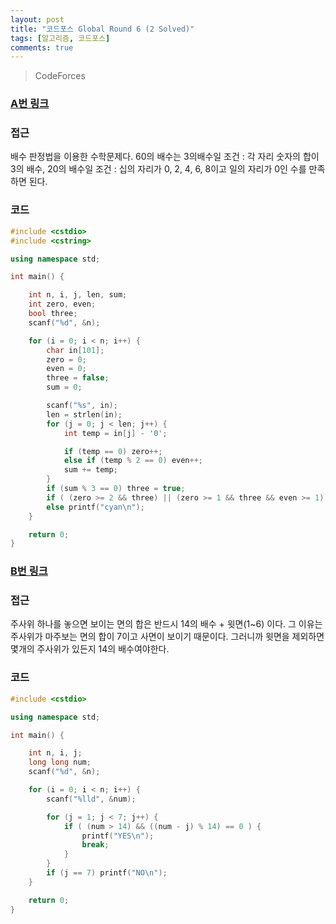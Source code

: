 ```yaml
---
layout: post
title: "코드포스 Global Round 6 (2 Solved)"
tags: [알고리즘, 코드포스]
comments: true
---
```


> CodeForces  

### [A번 링크](https://codeforces.com/contest/1266/problem/A)  

### 접근  
배수 판정법을 이용한 수학문제다. 60의 배수는 3의배수일 조건 : 각 자리 숫자의 합이 3의 배수, 20의 배수일 조건 : 십의 자리가 0, 2, 4, 6, 8이고 일의 자리가 0인 수를 만족하면 된다.

### 코드  
~~~c++
#include <cstdio>
#include <cstring>

using namespace std;

int main() {

    int n, i, j, len, sum;
    int zero, even;
    bool three;
    scanf("%d", &n);

    for (i = 0; i < n; i++) {
        char in[101];
        zero = 0;
        even = 0;
        three = false;
        sum = 0;

        scanf("%s", in);
        len = strlen(in);
        for (j = 0; j < len; j++) {
            int temp = in[j] - '0';

            if (temp == 0) zero++;
            else if (temp % 2 == 0) even++;
            sum += temp;
        }
        if (sum % 3 == 0) three = true;
        if ( (zero >= 2 && three) || (zero >= 1 && three && even >= 1)) printf("red\n");
        else printf("cyan\n");
    }

    return 0;
}
~~~

### [B번 링크](https://codeforces.com/contest/1266/problem/B)  

### 접근  
주사위 하나를 놓으면 보이는 면의 합은 반드시 14의 배수 + 윗면(1~6) 이다. 그 이유는 주사위가 마주보는 면의 합이 7이고 사면이 보이기 때문이다. 그러니까 윗면을 제외하면 몇개의 주사위가 있든지 14의 배수여야한다.  

### 코드  
~~~c++
#include <cstdio>

using namespace std;

int main() {

    int n, i, j;
    long long num;
    scanf("%d", &n);

    for (i = 0; i < n; i++) {
        scanf("%lld", &num);

        for (j = 1; j < 7; j++) {
            if ( (num > 14) && ((num - j) % 14) == 0 ) {
                printf("YES\n");
                break;
            }
        }
        if (j == 7) printf("NO\n");
    }

    return 0;
}
~~~

